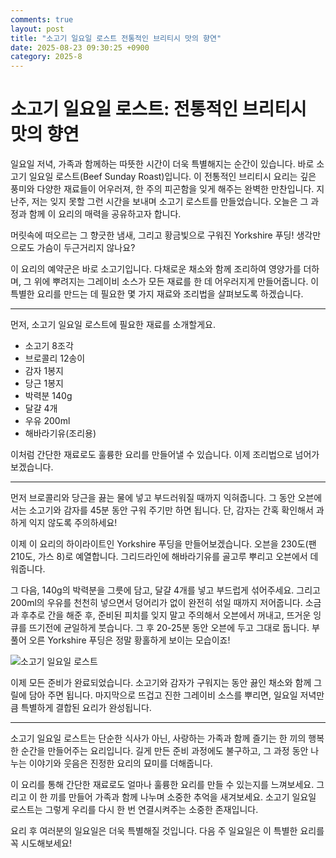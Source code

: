 ```yaml
---
comments: true
layout: post
title: "소고기 일요일 로스트 전통적인 브리티시 맛의 향연"
date: 2025-08-23 09:30:25 +0900
category: 2025-8
---
```


# 소고기 일요일 로스트: 전통적인 브리티시 맛의 향연

일요일 저녁, 가족과 함께하는 따뜻한 시간이 더욱 특별해지는 순간이 있습니다. 바로 소고기 일요일 로스트(Beef Sunday Roast)입니다. 이 전통적인 브리티시 요리는 깊은 풍미와 다양한 재료들이 어우러져, 한 주의 피곤함을 잊게 해주는 완벽한 만찬입니다. 지난주, 저는 잊지 못할 그런 시간을 보내며 소고기 로스트를 만들었습니다. 오늘은 그 과정과 함께 이 요리의 매력을 공유하고자 합니다. 

머릿속에 떠오르는 그 향긋한 냄새, 그리고 황금빛으로 구워진 Yorkshire 푸딩! 생각만으로도 가슴이 두근거리지 않나요?  

이 요리의 예약군은 바로 소고기입니다. 다채로운 채소와 함께 조리하여 영양가를 더하며, 그 위에 뿌려지는 그레이비 소스가 모든 재료를 한 데 어우러지게 만들어줍니다. 이 특별한 요리를 만드는 데 필요한 몇 가지 재료와 조리법을 살펴보도록 하겠습니다. 

---

먼저, 소고기 일요일 로스트에 필요한 재료를 소개할게요. 

- 소고기 8조각
- 브로콜리 12송이
- 감자 1봉지
- 당근 1봉지
- 박력분 140g
- 달걀 4개
- 우유 200ml
- 해바라기유(조리용)

이처럼 간단한 재료로도 훌륭한 요리를 만들어낼 수 있습니다. 이제 조리법으로 넘어가 보겠습니다.

---

먼저 브로콜리와 당근을 끓는 물에 넣고 부드러워질 때까지 익혀줍니다. 그 동안 오븐에서는 소고기와 감자를 45분 동안 구워 주기만 하면 됩니다. 단, 감자는 간혹 확인해서 과하게 익지 않도록 주의하세요!  

이제 이 요리의 하이라이트인 Yorkshire 푸딩을 만들어보겠습니다. 오븐을 230도(팬 210도, 가스 8)로 예열합니다. 그리드라인에 해바라기유를 골고루 뿌리고 오븐에서 데워줍니다.  

그 다음, 140g의 박력분을 그릇에 담고, 달걀 4개를 넣고 부드럽게 섞어주세요. 그리고 200ml의 우유를 천천히 넣으면서 덩어리가 없이 완전히 섞일 때까지 저어줍니다. 소금과 후추로 간을 해준 후, 준비된 피치를 잊지 말고 주의해서 오븐에서 꺼내고, 뜨거운 잉큐를 뜨기전에 균일하게 붓습니다. 그 후 20-25분 동안 오븐에 두고 그대로 둡니다. 부풀어 오른 Yorkshire 푸딩은 정말 황홀하게 보이는 모습이죠!  

![소고기 일요일 로스트](https://www.themealdb.com/images/media/meals/ssrrrs1503664277.jpg)

이제 모든 준비가 완료되었습니다. 소고기와 감자가 구워지는 동안 끓인 채소와 함께 그릴에 담아 주면 됩니다. 마지막으로 뜨겁고 진한 그레이비 소스를 뿌리면, 일요일 저녁만큼 특별하게 결합된 요리가 완성됩니다.

---

소고기 일요일 로스트는 단순한 식사가 아닌, 사랑하는 가족과 함께 즐기는 한 끼의 행복한 순간을 만들어주는 요리입니다. 길게 만든 준비 과정에도 불구하고, 그 과정 동안 나누는 이야기와 웃음은 진정한 요리의 묘미를 더해줍니다. 

이 요리를 통해 간단한 재료로도 얼마나 훌륭한 요리를 만들 수 있는지를 느껴보세요. 그리고 이 한 끼를 만들어 가족과 함께 나누며 소중한 추억을 새겨보세요. 소고기 일요일 로스트는 그렇게 우리를 다시 한 번 연결시켜주는 소중한 존재입니다. 

요리 후 여러분의 일요일은 더욱 특별해질 것입니다. 다음 주 일요일은 이 특별한 요리를 꼭 시도해보세요!